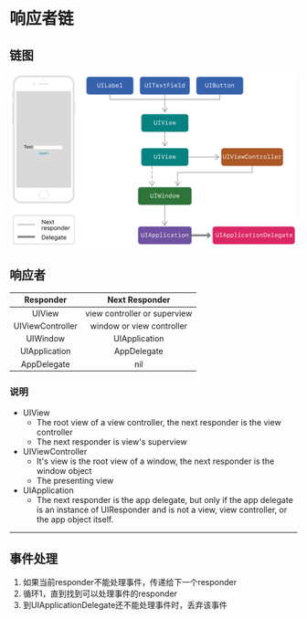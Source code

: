 #  响应者链
## 链图
![Responder Chain](https://github.com/coolboy-ccp/CCPResponderChain/blob/master/PIC/响应者链.png)

## 响应者 
Responder | Next Responder
:-:|:-:
UIView | view controller or superview
UIViewController | window or view controller
UIWindow | UIApplication
UIApplication | AppDelegate
AppDelegate | nil
### 说明
* UIView 
   * The root view of a view controller, the next responder is the view controller
   * The next responder is view's superview
* UIViewController 
   * It's view is the root view of a window, the next responder is the window object
   * The presenting view
* UIApplication
   * The next responder is the app delegate, but only if the app delegate is an instance of UIResponder and is not a view, view controller, or the app object itself.
---
## 事件处理
1. 如果当前responder不能处理事件，传递给下一个responder
2. 循环1，直到找到可以处理事件的responder
3. 到UIApplicationDelegate还不能处理事件时，丢弃该事件


